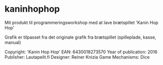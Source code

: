 # kaninhophop
Mit produkt til programmeringsworkshop med at lave brætspillet 'Kanin Hop Hop'

Grafik er tilpasset fra det originale grafik fra brætspillet (spilleplade, kasse, manual)

Copyright:
'Kanin Hop Hop'
EAN: 6430018273570
Year of publication: 2016
Publisher: Lautapelit.fi
Designer: Reiner Knizia
Game Mechanisms: Dice
